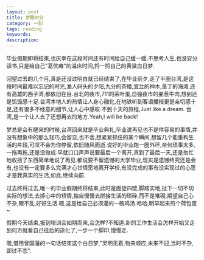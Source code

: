 ```yaml
---
layout: post
title: 梦醒时分
category: 一刻
tags: reading
keywords:
description:
---
```


毕业假期即将结束,也庆幸在这段时间还有时间给自己缓一缓,不思考人生,也没安分读书,只是给自己"葛优瘫"的温床时间,捋一捋自己的黄粱白日梦.

回望过去的几个月,真是还没过明白就已经结束了,在毕业前夕,走了半圈台湾,是这段时间最难以忘记的时光,渔人码头的夕阳,九分的茶楼,宜兰的神木,垦丁的海滩,还有高雄的西子湾,都依旧在目.台北的夜市,711的茶叶蛋,自强夜市的姜葱牛肉,想到还是饥饿感十足.台湾本地人的热情让人身心融化,在地铁听到客语播报更是亲切感十足,还有很多不经意的细节,让人心中感叹.不到十天的旅程,Just like a dream. 台湾,是一个让人去了还想再去的地方.Yeah,I will be back!

梦总是会有醒来的时候,台湾回来就是毕业典礼,毕业说再见也不是件容易的事情,并没有想象中的那么轻巧,会留恋,也不舍,想紧紧抓住的某个瞬间,想留几个能重构生活的片段,可叹不会为你停留,依旧随风而逝.说好的毕业跑一圈外环,奈何琐事太多,一拖再拖,还是没做成.早就口口声声说要最后一个离开,真到了最后一天,还是匆忙地收拾了东西简单地说了再见.都说要不留遗憾的大学毕业,现实是遗憾终究还是会有,也没有一定要多么完满才心甘情愿地离开学校,有没完成的事有没实现过的心愿才是我真实的生活,如此,继续向前.

过去终将过去,唯一的毕业假期终将结束,此时是面徒四壁,脚踏实地,扯下一切不切实际的想法,去掉心中的矫情,独自慢慢去拼接生活的琐碎,而不是堆砌,期望自己心不杂,眼不乱,好好生活.嗯,这是给自己必须灌的一碗鸡汤.哈哈,明早起来煎个荷包蛋~

假期今天结束,报到培训会如期而来,会怎样?不知道.新的工作生活会怎样开始又走到何方就看自己往后的造化了,一步一个脚印,慢慢走.

嗯,借用曾国藩的一句话结束这个白日梦,"灵明无着,物来顺应,未来不迎,当时不杂,即过不恋".
